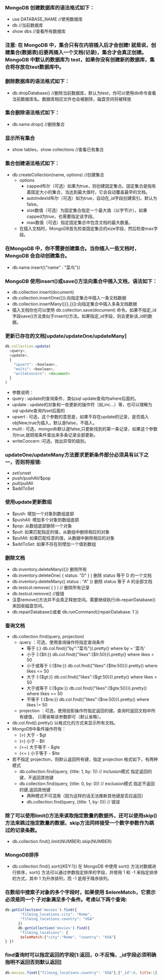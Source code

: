### MongoDB 创建数据库的语法格式如下：
  - use DATABASE_NAME //使用数据库
  - db //当前数据库
  - show dbs //查看所有数据库
  
### 注意: 在 MongoDB 中，集合只有在内容插入后才会创建! 就是说，创建集合(数据表)后要再插入一个文档(记录)，集合才会真正创建。MongoDB 中默认的数据库为 test，如果你没有创建新的数据库，集合将存放在test数据库中。

### 删除数据库的语法格式如下：
  - db.dropDatabase() //删除当前数据库，默认为test，你可以使用db命令查看当前数据库名。数据库相应文件也会被删除，磁盘空间将被释放
  
### 集合删除语法格式如下： 
  - db.name.drop()  //删除集合
  
### 显示所有集合
  - show tables，show collections //查看已有集合
  
### 集合创建语法格式如下：
  - db.createCollection(name, options) //创建集合
    - options 
      - capped布尔（可选）如果为true，则创建固定集合。固定集合是指有着固定大小的集合，当达到最大值时，它会自动覆盖最早的文档。
      - autoIndexId布尔（可选）如为true，自动在_id字段创建索引。默认为false。
      - size数值（可选）为固定集合指定一个最大值（以字节计）。如果capped为true，也需要指定该字段。
      - max数值（可选）指定固定集合中包含文档的最大数量。
    - 在插入文档时，MongoDB首先检查固定集合的size字段，然后检查max字段。
    
### 在MongoDB 中，你不需要创建集合。当你插入一些文档时，MongoDB 会自动创建集合。
 - db.name.insert({"name" : "菜鸟"})
 
### MongoDB 使用insert()或save()方法向集合中插入文档，语法如下：
 - db.collection.insert(document)
 - db.collection.insertOne({}):向指定集合中插入一条文档数据
 - db.collection.insertMany([{},{}]):向指定集合中插入多条文档数据
- 插入文档你也可以使用 db.collection.save(document) 命令。如果不指定_id字段save()方法类似于insert()方法。如果指定_id字段，则会更新该_id的数据。
 
### 更新已存在的文档[update/updateOne/updateMany]
 ```javascript
db.collection.update(
   <query>,
   <update>,
   {
     "upsert": <boolean>,
     "multi": <boolean>,
     "writeConcern": <document>
   }
)  
```
 - 参数说明：
  - query : update的查询条件，类似sql update查询内where后面的。
  - update : update的对象和一些更新的操作符（如$,$inc...）等，也可以理解为sql update查询内set后面的
  - upsert : 可选，这个参数的意思是，如果不存在update的记录，是否插入objNew,true为插入，默认是false，不插入。
  - multi : 可选，mongodb默认是false,只更新找到的第一条记录，如果这个参数为true,就把按条件查出来多条记录全部更新。
  - writeConcern :可选，抛出异常的级别。

### updateOne/updateMany方法要求更新条件部分必须具有以下之一，否则将报错: 
- $set/$unset
- $push/$pushAll/$pop
- $pull/$pullAll
- $addToSet

### 使用update更新数组
- $push: 增加一个对象到数组底部
- $pushAll: 增加多个对象到数组底部
- $pop: 从数组底部删除一个对象
- $pull: 如果匹配指定的值，从数组中删除相应的对象
- $pullAll: 如果匹配任意的值，从数据中删除相应的对象
- $addToSet: 如果不存在则增加一个值到数组

### 删除文档
  - db.inventory.deleteMany({}) 删除所有
  - db.inventory.deleteOne( { status: "D" } ) 删除 status 等于 D 的一个文档
  - db.inventory.deleteMany({ status : "A" }) 删除 status 等于 A 的全部文档
  - db.testcol.remove( { } ) // 删除所有记录 
  - db.testcol.remove() //报错
  - 注意remove()方法并不会真正释放空间。需要继续执行db.repairDatabase()来回收磁盘空间。
  - db.repairDatabase()或者 db.runCommand({repairDatabase: 1 })

### 查询文档
  - db.collection.find(query, projection)
    - query ：可选，使用查询操作符指定查询条件
      - 等于	{<key>:<value>}	db.col.find({"by":"菜鸟"}).pretty()	where by = '菜鸟'
      - 小于	{<key>:{$lt:<value>}}	db.col.find({"likes":{$lt:50}}).pretty()	where likes < 50
      - 小于或等于	{<key>:{$lte:<value>}}	db.col.find({"likes":{$lte:50}}).pretty()	where likes <= 50
      - 大于	{<key>:{$gt:<value>}}	db.col.find({"likes":{$gt:50}}).pretty()	where likes > 50
      - 大于或等于	{<key>:{$gte:<value>}}	db.col.find({"likes":{$gte:50}}).pretty()	where likes >= 50
      - 不等于	{<key>:{$ne:<value>}} db.col.find({"likes":{$ne:50}}).pretty()	where likes != 50
    - projection ：可选，使用投影操作符指定返回的键。查询时返回文档中所有键值， 只需省略该参数即可（默认省略）。
  - db.col.find().pretty() 以格式化的方式来显示所有文档。
  - MongoDB中条件操作符有：
    - (>) 大于 - $gt
    - (<) 小于 - $lt
    - (>=) 大于等于 - $gte
    - (<= ) 小于等于 - $lte
  - 若不指定 projection，则默认返回所有键，指定 projection 格式如下，有两种模式
    - db.collection.find(query, {title: 1, by: 1}) // inclusion模式 指定返回的键，不返回其他键
    - db.collection.find(query, {title: 0, by: 0}) // exclusion模式 指定不返回的键,返回其他键
      - 两种模式不可混用（因为这样的话无法推断其他键是否应返回）
      - db.collection.find(query, {title: 1, by: 0}) // 错误
      
### 除了可以使用limit()方法来读取指定数量的数据外，还可以使用skip()方法来跳过指定数量的数据，skip方法同样接受一个数字参数作为跳过的记录条数。
  - db.collection.find().limit(NUMBER).skip(NUMBER)

### MongoDB排序
  - db.collection.find().sort({KEY:1}) 在 MongoDB 中使用 sort() 方法对数据进行排序，sort() 方法可以通过参数指定排序的字段，并使用 1 和 -1 来指定排序的方式，其中 1 为升序排列，而 -1 是用于降序排列。

### 在数组中搜索子对象的多个字段时，如果使用 $elemMatch，它表示必须是同一个 子对象满足多个条件。考虑以下两个查询:
```javascript
db.getCollection('movies').find({
       "filming_locations.city": "Rome",
       "filming_locations.country": "USA"
      })
      db.getCollection('movies').find({
       "filming_locations": {
       $elemMatch:{"city":"Rome", "country": "USA"}
} })
```

### find查询时可以指定返回的字段[1:返回，0:不反悔，_id字段必须明确指明不返回否则默认返回]
```javascript
db.movies.find({"filming_locations.country": "USA"},{"_id":0, title:1})
```



